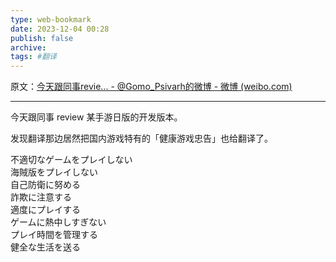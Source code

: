 ```yaml
---
type: web-bookmark
date: 2023-12-04 00:28
publish: false
archive: 
tags: #翻译
---
```

原文：[今天跟同事revie... - @Gomo_Psivarh的微博 - 微博 (weibo.com)](https://weibo.com/1303811505/IfH4PlmXL?pagetype=fav)

---

今天跟同事 review 某手游日版的开发版本。  
  
发现翻译那边居然把国内游戏特有的「健康游戏忠告」也给翻译了。  
  
不適切なゲームをプレイしない  
海賊版をプレイしない  
自己防衛に努める  
詐欺に注意する  
適度にプレイする  
ゲームに熱中しすぎない  
プレイ時間を管理する  
健全な生活を送る ​​​